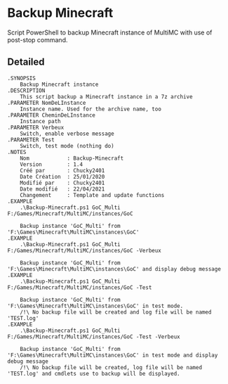 # Backup Minecraft

Script PowerShell to backup Minecraft instance of MultiMC with use of post-stop command.

## Detailed
    .SYNOPSIS
        Backup Minecraft instance
    .DESCRIPTION
        This script backup a Minecraft instance in a 7z archive
    .PARAMETER NomDeLInstance
        Instance name. Used for the archive name, too
    .PARAMETER CheminDeLInstance
        Instance path
    .PARAMETER Verbeux
        Switch, enable verbose message
    .PARAMETER Test
        Switch, test mode (nothing do)
    .NOTES
        Nom            : Backup-Minecraft
        Version        : 1.4
        Créé par       : Chucky2401
        Date Création  : 25/01/2020
        Modifié par    : Chucky2401
        Date modifié   : 22/04/2021
        Changement     : Template and update functions
    .EXAMPLE
        .\Backup-Minecraft.ps1 GoC_Multi F:/Games/Minecraft/MultiMC/instances/GoC
        
        Backup instance 'GoC_Multi' from 'F:\Games\Minecraft\MultiMC\instances\GoC'
    .EXAMPLE
        .\Backup-Minecraft.ps1 GoC_Multi F:/Games/Minecraft/MultiMC/instances/GoC -Verbeux

        Backup instance 'GoC_Multi' from 'F:\Games\Minecraft\MultiMC\instances\GoC' and display debug message
    .EXAMPLE
        .\Backup-Minecraft.ps1 GoC_Multi F:/Games/Minecraft/MultiMC/instances/GoC -Test

        Backup instance 'GoC_Multi' from 'F:\Games\Minecraft\MultiMC\instances\GoC' in test mode.
        /!\ No backup file will be created and log file will be named 'TEST.log'
    .EXAMPLE
        .\Backup-Minecraft.ps1 GoC_Multi F:/Games/Minecraft/MultiMC/instances/GoC -Test -Verbeux

        Backup instance 'GoC_Multi' from 'F:\Games\Minecraft\MultiMC\instances\GoC' in test mode and display debug message
        /!\ No backup file will be created, log file will be named 'TEST.log' and cmdlets use to backup will be displayed.
